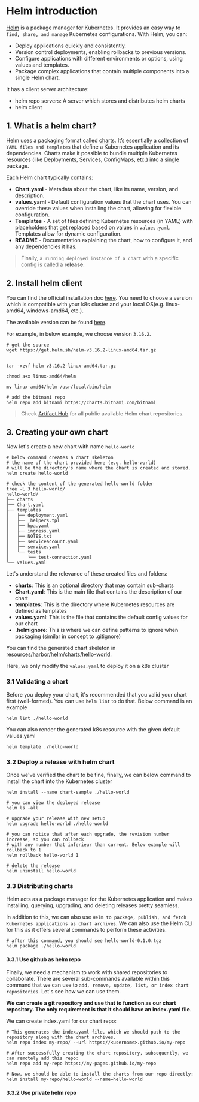 # Helm introduction

[Helm](https://helm.sh/) is a package manager for Kubernetes. It provides an easy way to `find, share, and manage` Kubernetes 
configurations. With Helm, you can:

- Deploy applications quickly and consistently.
- Version control deployments, enabling rollbacks to previous versions.
- Configure applications with different environments or options, using values and templates.
- Package complex applications that contain multiple components into a single Helm chart. 


It has a client server architecture:
- helm repo servers: A server which stores and distributes helm charts
- helm client


## 1. What is a helm chart?

Helm uses a packaging format called [charts](https://v2.helm.sh/docs/developing_charts/).  It’s essentially a collection of `YAML files and templates` 
that define a Kubernetes application and its dependencies. Charts make it possible to bundle multiple 
Kubernetes resources (like Deployments, Services, ConfigMaps, etc.) into a single package.

Each Helm chart typically contains:

 - **Chart.yaml** - Metadata about the chart, like its name, version, and description.
 - **values.yaml** - Default configuration values that the chart uses. You can override these values when 
                     installing the chart, allowing for flexible configuration.
 - **Templates** - A set of files defining Kubernetes resources (in YAML) with placeholders that get replaced 
                   based on values in `values.yaml`. Templates allow for dynamic configuration.
 - **README** - Documentation explaining the chart, how to configure it, and any dependencies it has.

> Finally, `a running deployed instance of a chart` with a specific config is called a **release**.


## 2. Install helm client

You can find the official installation doc [here](https://helm.sh/docs/intro/install/). You need to choose a version which is
compatible with your k8s cluster and your local OS(e.g. linux-amd64, windows-amd64, etc.).

The available version can be found [here](https://github.com/helm/helm/releases).

For example, in below example, we choose version `3.16.2`.

```shell
# get the source
wget https://get.helm.sh/helm-v3.16.2-linux-amd64.tar.gz


tar -xzvf helm-v3.16.2-linux-amd64.tar.gz

chmod a+x linux-amd64/helm

mv linux-amd64/helm /usr/local/bin/helm

# add the bitnami repo
helm repo add bitnami https://charts.bitnami.com/bitnami
```

> Check [Artifact Hub](https://artifacthub.io/packages/search?kind=0) for all public available Helm chart repositories.

## 3. Creating your own chart

Now let's create a new chart with name `hello-world`

```shell
# below command creates a chart skeleton
# the name of the chart provided here (e.g. hello-world) 
# will be the directory's name where the chart is created and stored.
helm create hello-world

# check the content of the generated hello-world folder
tree -L 3 hello-world/
hello-world/
├── charts
├── Chart.yaml
├── templates
│   ├── deployment.yaml
│   ├── _helpers.tpl
│   ├── hpa.yaml
│   ├── ingress.yaml
│   ├── NOTES.txt
│   ├── serviceaccount.yaml
│   ├── service.yaml
│   └── tests
│       └── test-connection.yaml
└── values.yaml

```

Let's understand the relevance of these created files and folders:

- **charts**: This is an optional directory that may contain sub-charts
- **Chart.yaml**: This is the main file that contains the description of our chart
- **templates**: This is the directory where Kubernetes resources are defined as templates
- **values.yaml**: This is the file that contains the default config values for our chart
- **.helmignore**: This is where we can define patterns to ignore when packaging (similar in concept to .gitignore)

You can find the generated chart skeleton in [resources/harbor/helm/charts/hello-world](../../resources/harbor/helm/charts/hello-world/).

Here, we only modify the `values.yaml` to deploy it on a k8s cluster

### 3.1 Validating a chart

Before you deploy your chart, it's recommended that you valid your chart first (well-formed). You can use `helm lint` to do that. Below command is an example

```shell
helm lint ./hello-world

```

You can also render the generated k8s resource with the given default values.yaml

```shell
helm template ./hello-world
```

### 3.2 Deploy a release with helm chart
Once we've verified the chart to be fine, finally, we can below command to install the chart into the Kubernetes cluster

```shell
helm install --name chart-sample ./hello-world

# you can view the deployed release 
helm ls -all 

# upgrade your release with new setup
helm upgrade hello-world ./hello-world

# you can notice that after each upgrade, the revision number increase, so you can rollback
# with any number that inferieur than current. Below example will rollback to 1
helm rollback hello-world 1

# delete the release
helm uninstall hello-world

```

### 3.3 Distributing charts

Helm acts as a package manager for the Kubernetes application and makes installing, querying, upgrading, and deleting releases pretty seamless.

In addition to this, we can also use `Helm to package, publish, and fetch Kubernetes applications as chart archives`. We can also use the Helm CLI for this as it offers several commands to perform these activities. 

```shell
# after this command, you should see hello-world-0.1.0.tgz
helm package ./hello-world 
```

#### 3.3.1 Use github as helm repo

Finally, we need a mechanism to work with shared repositories to collaborate. There are several sub-commands available within this command that we can use to `add, remove, update, list, or index chart repositories`. Let's see how we can use them.

**We can create a git repository and use that to function as our chart repository. The only requirement is that it should have an index.yaml file**.

We can create index.yaml for our chart repo:

```shell 
# This generates the index.yaml file, which we should push to the repository along with the chart archives.
helm repo index my-repo/ --url https://<username>.github.io/my-repo

# After successfully creating the chart repository, subsequently, we can remotely add this repo:
helm repo add my-repo https://my-pages.github.io/my-repo

# Now, we should be able to install the charts from our repo directly:
helm install my-repo/hello-world --name=hello-world
```

#### 3.3.2 Use private helm repo




